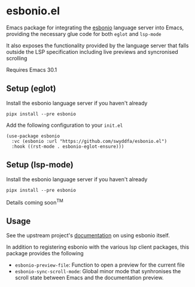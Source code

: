 # esbonio.el

Emacs package for integrating the [esbonio](https://github.com/swyddfa/esbonio) language server into Emacs, providing the necessary glue code for both `eglot` and `lsp-mode`

It also exposes the functionality provided by the language server that falls outside the LSP specification including live previews and syncronised scrolling

Requires Emacs 30.1

## Setup (eglot)

Install the esbonio language server if you haven't already

```
pipx install --pre esbonio
```

Add the following configuration to your ``init.el``

```elisp
(use-package esbonio
  :vc (esbonio :url "https://github.com/swyddfa/esbonio.el")
  :hook ((rst-mode . esbonio-eglot-ensure)))
```

## Setup (lsp-mode)

Install the esbonio language server if you haven't already

```
pipx install --pre esbonio
```

Details coming soon<sup>TM</sup>

## Usage

See the upstream project's [documentation](https://docs.esbon.io/en/latest/) on using esbonio itself.

In addition to registering esbonio with the various lsp client packages, this package provides the following

- `esbonio-preview-file`: Function to open a preview for the current file
- `esbonio-sync-scroll-mode`: Global minor mode that synhronises the scroll state between Emacs and the documentation preview.

